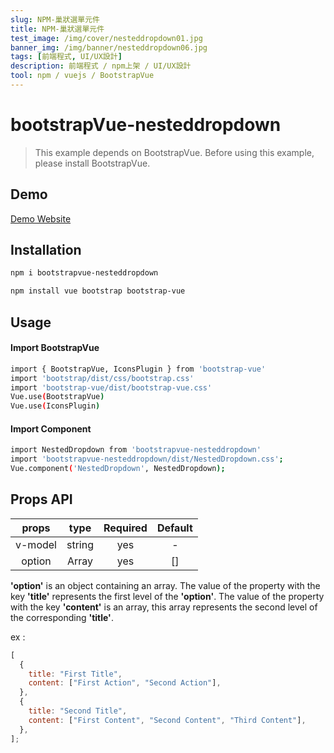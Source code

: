 ```yaml
---
slug: NPM-巢狀選單元件
title: NPM-巢狀選單元件
test_image: /img/cover/nesteddropdown01.jpg
banner_img: /img/banner/nesteddropdown06.jpg
tags: [前端程式, UI/UX設計]
description: 前端程式 / npm上架 / UI/UX設計
tool: npm / vuejs / BootstrapVue
---
```


# bootstrapVue-nesteddropdown

> This example depends on BootstrapVue. Before using this example, please install BootstrapVue.

## Demo

[Demo Website](https://wendy60113.github.io/bootstrapvue-nesteddropdown/)

## Installation

```sh
npm i bootstrapvue-nesteddropdown
```

```sh
npm install vue bootstrap bootstrap-vue
```

## Usage

#### Import BootstrapVue

```sh
import { BootstrapVue, IconsPlugin } from 'bootstrap-vue'
import 'bootstrap/dist/css/bootstrap.css'
import 'bootstrap-vue/dist/bootstrap-vue.css'
Vue.use(BootstrapVue)
Vue.use(IconsPlugin)
```

#### Import Component

```sh
import NestedDropdown from 'bootstrapvue-nesteddropdown'
import 'bootstrapvue-nesteddropdown/dist/NestedDropdown.css';
Vue.component('NestedDropdown', NestedDropdown);
```

## Props API

|  props  |  type  | Required | Default |
| :-----: | :----: | :------: | :-----: |
| v-model | string |   yes    |    -    |
| option  | Array  |   yes    |   []    |

**'option'** is an object containing an array. The value of the property with the key **'title'** represents the first level of the **'option'**. The value of the property with the key **'content'** is an array, this array represents the second level of the corresponding **'title'**.

ex :

```javascript
[
  {
    title: "First Title",
    content: ["First Action", "Second Action"],
  },
  {
    title: "Second Title",
    content: ["First Content", "Second Content", "Third Content"],
  },
];
```
